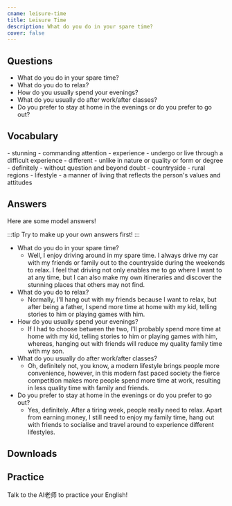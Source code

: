 ```yaml
---
cname: leisure-time
title: Leisure Time
description: What do you do in your spare time?
cover: false
---
```

<banner></banner>

## Questions

- What do you do in your spare time?
- What do you do to relax?
- How do you usually spend your evenings?
- What do you usually do after work&#x2F;after classes?
- Do you prefer to stay at home in the evenings or do you prefer to go out?

## Vocabulary

<vocab-list>
- stunning
  - commanding attention
- experience
  - undergo or live through a difficult experience
- different
  - unlike in nature or quality or form or degree
- definitely
  - without question and beyond doubt
- countryside
  - rural regions  
- lifestyle
  - a manner of living that reflects the person&#39;s values and attitudes  

<!-- blank -->

</vocab-list>

## Answers
Here are some model answers!

:::tip
Try to make up your own answers first!
:::

- What do you do in your spare time?
  - Well, I enjoy driving around in my spare time. I always drive my car with my friends or family out to the countryside during the weekends to relax. I feel that driving not only enables me to go where I want to at any time, but I can also make my own itineraries and discover the stunning places that others may not find.
- What do you do to relax?
  - Normally, I&#39;ll hang out with my friends because I want to relax, but after being a father, I spend more time at home with my kid, telling stories to him or playing games with him.
- How do you usually spend your evenings?
  - If I had to choose between the two, I&#39;ll probably spend more time at home with my kid, telling stories to him or playing games with him, whereas, hanging out with friends will reduce my quality family time with my son.
- What do you usually do after work&#x2F;after classes?
  - Oh, definitely not, you know, a modern lifestyle brings people more convenience, however, in this modern fast paced society the fierce competition makes more people spend more time at work, resulting in less quality time with family and friends.
- Do you prefer to stay at home in the evenings or do you prefer to go out?
  - Yes, definitely. After a tiring week, people really need to relax. Apart from earning money, I still need to enjoy my family time, hang out with friends to socialise and travel around to experience different lifestyles.

## Downloads
<downloads></downloads>

## Practice
Talk to the AI老师 to practice your English!
<qrfooter></qrfooter>




